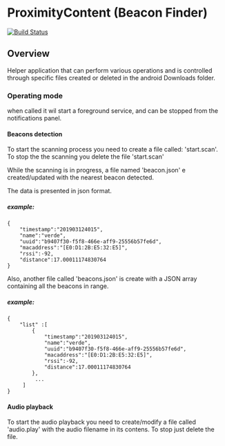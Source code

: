 # ProximityContent (Beacon Finder)
[![Build Status](https://travis-ci.com/sierleunam/ProximityContent.svg?branch=master)](https://travis-ci.com/sierleunam/ProximityContent)

## Overview
Helper application that can perform various operations and is controlled through specific files created or deleted in the android Downloads folder.

### Operating mode
when called it wil start a foreground service, and can be stopped from the notifications panel.

#### Beacons detection
To start the scanning process you need to create a file called: 'start.scan'.
To stop the the scanning you delete the file 'start.scan'

While the scanning is in progress, a file named 'beacon.json' e created/updated with the nearest beacon detected.

The data is presented in json format.
##### example:
	{
		"timestamp":"201903124015",
		"name":"verde",
		"uuid":"b9407f30-f5f8-466e-aff9-25556b57fe6d",
		"macaddress":"[E0:D1:2B:E5:32:E5]",
		"rssi":-92,
		"distance":17.00011174830764
	}
Also, another file called 'beacons.json' is create with a JSON array containing all the beacons in range.
##### example:
	{ 
		"list" :[
			{
				"timestamp":"201903124015",
				"name":"verde",
				"uuid":"b9407f30-f5f8-466e-aff9-25556b57fe6d",
				"macaddress":"[E0:D1:2B:E5:32:E5]",
				"rssi":-92,
				"distance":17.00011174830764
			},
			 ...
		 ]
	}


#### Audio playback
To start the audio playback you need to create/modify a file called 'audio.play' with the audio filename in its contens.
To stop just delete the file.
